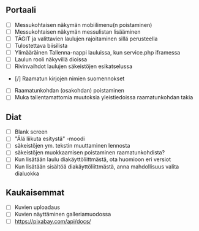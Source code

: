 
Portaali
--------

- [ ] Messukohtaisen näkymän mobiilimenu(n poistaminen)
- [ ] Messukohtaisen näkymän messulistan lisääminen
- [ ] TÄGIT ja valittavien laulujen rajoitaminen sillä perusteella
- [ ] Tulostettava biisilista
- [ ] Ylimääräinen Tallenna-nappi lauluissa, kun service.php iframessa
- [ ] Laulun rooli näkyvillä dioissa
- [ ] Rivinvaihdot laulujen säkeistöjen esikatselussa
- [/] Raamatun kirjojen nimien suomennokset
- [ ] Raamatunkohdan (osakohdan) poistaminen
- [ ] Muka tallentamattomia muutoksia yleistiedoissa raamatunkohdan takia

Diat
----

- [ ] Blank screen
- [ ] "Älä liikuta esitystä" -moodi
- [ ] säkeistöjen ym. tekstin muuttaminen lennosta
- [ ] säkeistöjen muokkaamisen poistaminen raamatunkohdista?
- [ ] Kun lisätään laulu diakäyttöliittmästä, ota huomioon eri versiot
- [ ] Kun lisätään sisältöä diakäyttöliittmästä, anna mahdollisuus valita dialuokka

Kaukaisemmat
------------

- [ ] Kuvien uploadaus
- [ ] Kuvien näyttäminen galleriamuodossa
- [ ] https://pixabay.com/api/docs/

